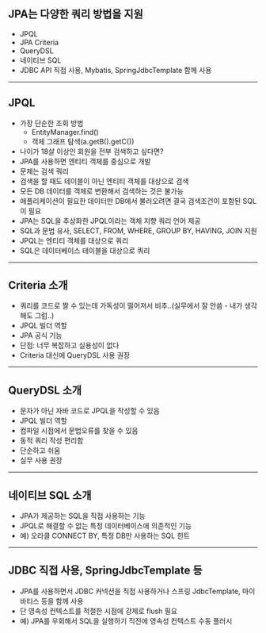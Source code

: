 ## JPA는 다양한 쿼리 방법을 지원
- JPQL
- JPA Criteria
- QueryDSL
- 네이티브 SQL
- JDBC API 직접 사용, Mybatis, SpringJdbcTemplate 함께 사용

---
## JPQL
- 가장 단순한 조회 방법 
  - EntityManager.find()
  - 객체 그래프 탐색(a.getB().getC())
- 나이가 18살 이상인 회원을 전부 검색하고 싶다면?
- JPA를 사용하면 엔티티 객체를 중심으로 개발 
- 문제는 검색 쿼리 
- 검색을 할 때도 테이블이 아닌 엔티티 객체를 대상으로 검색 
- 모든 DB 데이터를 객체로 변환해서 검색하는 것은 불가능 
- 애플리케이션이 필요한 데이터만 DB에서 불러오려면 결국 검색조건이 포함된 SQL이 필요
- JPA는 SQL을 추상화한 JPQL이라는 객체 지향 쿼리 언어 제공 
- SQL과 문법 유사, SELECT, FROM, WHERE, GROUP BY, HAVING, JOIN 지원 
- JPQL는 엔티티 객체를 대상으로 쿼리 
- SQL은 데이터베이스 테이블을 대상으로 쿼리

---
## Criteria 소개 
- 쿼리를 코드로 짤 수 있는데 가독성이 떨어져서 비추..(실무에서 잘 안씀 - 내가 생각해도 그럼..)
- JPQL 빌더 역할 
- JPA 공식 기능 
- 단점: 너무 복잡하고 실용성이 없다 
- Criteria 대신에 QueryDSL 사용 권장

---
## QueryDSL 소개
- 문자가 아닌 자바 코드로 JPQL을 작성할 수 있음 
- JPQL 빌더 역할 
- 컴파일 시점에서 문법오류를 찾을 수 있음 
- 동적 쿼리 작성 편리함 
- 단순하고 쉬움 
- 실무 사용 권장

---
## 네이티브 SQL 소개 
- JPA가 제공하는 SQL을 직접 사용하는 기능 
- JPQL로 해결할 수 없는 특정 데이터베이스에 의존적인 기능 
- 예) 오라클 CONNECT BY, 특정 DB만 사용하는 SQL 힌트

---
## JDBC 직접 사용, SpringJdbcTemplate 등 
- JPA를 사용하면서 JDBC 커넥션을 직접 사용하거나 스프링 JdbcTemplate, 마이바티스 등을 함께 사용 
- 단 영속성 컨텍스트를 적절한 시점에 강제로 flush 필요 
- 예) JPA를 우회해서 SQL을 실행하기 직전에 영속성 컨텍스트 수동 플러시

   